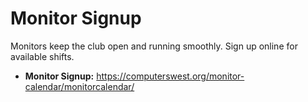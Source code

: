# Monitor Signup

Monitors keep the club open and running smoothly. Sign up online for available shifts.

- **Monitor Signup:** https://computerswest.org/monitor-calendar/monitorcalendar/
